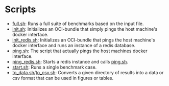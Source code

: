# Scripts

- [full.sh](./full.sh): Runs a full suite of benchmarks based on the input file.
- [init.sh](./init.sh): Initializes an OCI-bundle that simply pings the
  host machine's docker interface.
- [init_redis.sh](./init_redis.sh): Initializes an OCI-bundle that pings the
  host machine's docker interface and runs an instance of a redis database.
- [ping.sh](./ping.sh): The script that actually pings the host machines docker
  interface.
- [ping_redis.sh](./ping_redis.sh): Starts a redis instance and calls
  [ping.sh](./ping.sh).
- [start.sh](./start.sh): Runs a single benchmark case.
- [to_data.sh](./to_data.sh)/[to_csv.sh](./to_csv.sh): Converts a given
  directory of results into a data or csv format that can be used in figures or
  tables.
